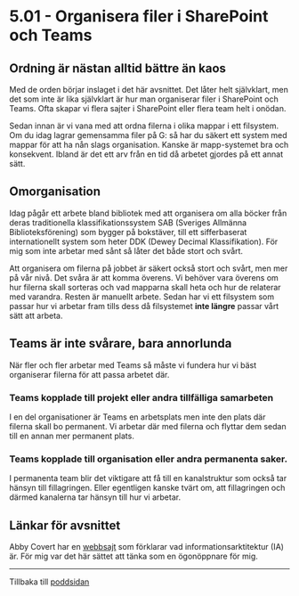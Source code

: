 # 5.01 - Organisera filer i SharePoint och Teams

## Ordning är nästan alltid bättre än kaos

Med de orden börjar inslaget i det här avsnittet. Det låter helt självklart, men det som inte är lika självklart är hur man organiserar filer i SharePoint och Teams. Ofta skapar vi flera sajter i SharePoint eller flera team helt i onödan. 

Sedan innan är vi vana med att ordna filerna i olika mappar i ett filsystem. Om du idag lagrar gemensamma filer på G: så har du säkert ett system med mappar för att ha nån slags organisation. Kanske är mapp-systemet bra och konsekvent. Ibland är det ett arv från en tid då arbetet gjordes på ett annat sätt. 

## Omorganisation

Idag pågår ett arbete bland bibliotek med att organisera om alla böcker från deras traditionella klassifikationssystem SAB (Sveriges Allmänna Biblioteksförening) som bygger på bokstäver, till ett sifferbaserat internationellt system som heter DDK (Dewey Decimal Klassifikation). För mig som inte arbetar med sånt så låter det både stort och svårt. 

Att organisera om filerna på jobbet är säkert också stort och svårt, men mer på vår nivå. Det svåra är att komma överens. Vi behöver vara överens om hur filerna skall sorteras och vad mapparna skall heta och hur de relaterar med varandra. Resten är manuellt arbete. Sedan har vi ett filsystem som passar hur vi arbetar fram tills dess då filsystemet **inte längre** passar vårt sätt att arbeta. 

## Teams är inte svårare, bara annorlunda

När fler och fler arbetar med Teams så måste vi fundera hur vi bäst organiserar filerna för att passa arbetet där. 

### Teams kopplade till projekt eller andra tillfälliga samarbeten

I en del organisationer är Teams en arbetsplats men inte den plats där filerna skall bo permanent.  Vi arbetar där med filerna och flyttar dem sedan till en annan mer permanent plats. 

### Teams kopplade till organisation eller andra permanenta saker. 

I permanenta team blir det viktigare att få till en kanalstruktur som också tar hänsyn till fillagringen. Eller egentligen kanske tvärt om, att fillagringen och därmed kanalerna tar hänsyn till hur vi arbetar. 

## Länkar för avsnittet

Abby Covert har en [webbsajt](https://www.howtomakesenseofanymess.com/) som förklarar vad informationsarktitektur (IA) är. För mig var det här sättet att tänka som en ögonöppnare för mig. 

---


Tillbaka till [poddsidan](/podd/office.365.podden.html)
